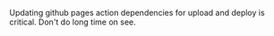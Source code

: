 Updating github pages action dependencies for upload and deploy is critical. Don't do long time on see.
